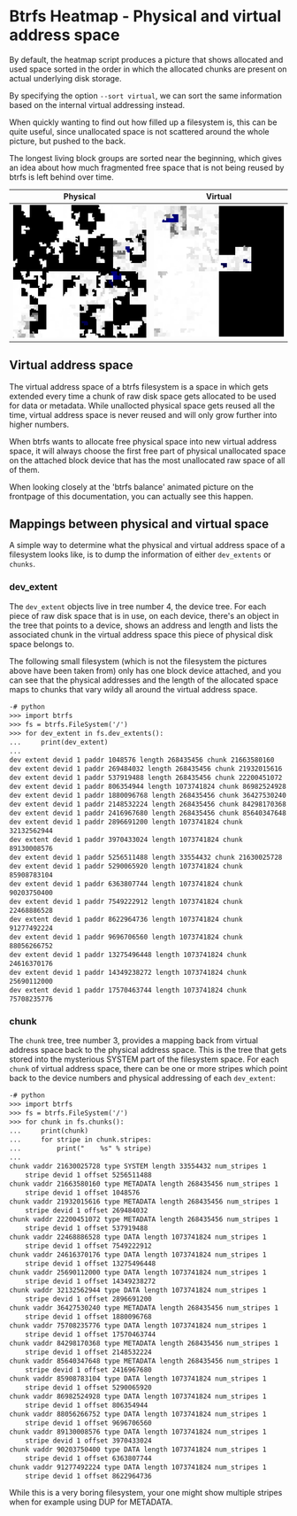Btrfs Heatmap - Physical and virtual address space
==================================================

By default, the heatmap script produces a picture that shows allocated and used
space sorted in the order in which the allocated chunks are present on actual
underlying disk storage.

By specifying the option `--sort virtual`, we can sort the same information
based on the internal virtual addressing instead.

When quickly wanting to find out how filled up a filesystem is, this can be
quite useful, since unallocated space is not scattered around the whole
picture, but pushed to the back.

The longest living block groups are sorted near the beginning, which gives an
idea about how much fragmented free space that is not being reused by btrfs is
left behind over time.

Physical    | Virtual
:---------------:|:----:
![Physical](sort/physical-dev-extents.png) | ![Virtual](sort/virtual-chunks.png)

## Virtual address space

The virtual address space of a btrfs filesystem is a space in which gets
extended every time a chunk of raw disk space gets allocated to be used for
data or metadata. While unallocted physical space gets reused all the time,
virtual address space is never reused and will only grow further into higher
numbers.

When btrfs wants to allocate free physical space into new virtual address
space, it will always choose the first free part of physical unallocated space
on the attached block device that has the most unallocated raw space of all of
them.

When looking closely at the 'btrfs balance' animated picture on the frontpage
of this documentation, you can actually see this happen.

## Mappings between physical and virtual space

A simple way to determine what the physical and virtual address space of a
filesystem looks like, is to dump the information of either `dev_extents` or
`chunks`.

### dev\_extent

The `dev_extent` objects live in tree number 4, the device tree. For each piece
of raw disk space that is in use, on each device, there's an object in the tree
that points to a device, shows an address and length and lists the associated
chunk in the virtual address space this piece of physical disk space belongs
to.

The following small filesystem (which is not the filesystem the pictures above
have been taken from) only has one block device attached, and you can see that
the physical addresses and the length of the allocated space maps to chunks
that vary wildy all around the virtual address space.

```
-# python
>>> import btrfs
>>> fs = btrfs.FileSystem('/')
>>> for dev_extent in fs.dev_extents():
...     print(dev_extent)
...
dev extent devid 1 paddr 1048576 length 268435456 chunk 21663580160
dev extent devid 1 paddr 269484032 length 268435456 chunk 21932015616
dev extent devid 1 paddr 537919488 length 268435456 chunk 22200451072
dev extent devid 1 paddr 806354944 length 1073741824 chunk 86982524928
dev extent devid 1 paddr 1880096768 length 268435456 chunk 36427530240
dev extent devid 1 paddr 2148532224 length 268435456 chunk 84298170368
dev extent devid 1 paddr 2416967680 length 268435456 chunk 85640347648
dev extent devid 1 paddr 2896691200 length 1073741824 chunk 32132562944
dev extent devid 1 paddr 3970433024 length 1073741824 chunk 89130008576
dev extent devid 1 paddr 5256511488 length 33554432 chunk 21630025728
dev extent devid 1 paddr 5290065920 length 1073741824 chunk 85908783104
dev extent devid 1 paddr 6363807744 length 1073741824 chunk 90203750400
dev extent devid 1 paddr 7549222912 length 1073741824 chunk 22468886528
dev extent devid 1 paddr 8622964736 length 1073741824 chunk 91277492224
dev extent devid 1 paddr 9696706560 length 1073741824 chunk 88056266752
dev extent devid 1 paddr 13275496448 length 1073741824 chunk 24616370176
dev extent devid 1 paddr 14349238272 length 1073741824 chunk 25690112000
dev extent devid 1 paddr 17570463744 length 1073741824 chunk 75708235776
```

### chunk

The `chunk` tree, tree number 3, provides a mapping back from virtual address
space back to the physical address space. This is the tree that gets stored
into the mysterious SYSTEM part of the filesystem space. For each `chunk` of
virtual address space, there can be one or more stripes which point back to
the device numbers and physical addressing of each `dev_extent`:

```
-# python
>>> import btrfs
>>> fs = btrfs.FileSystem('/')
>>> for chunk in fs.chunks():
...     print(chunk)
...     for stripe in chunk.stripes:
...         print("    %s" % stripe)
...
chunk vaddr 21630025728 type SYSTEM length 33554432 num_stripes 1
    stripe devid 1 offset 5256511488
chunk vaddr 21663580160 type METADATA length 268435456 num_stripes 1
    stripe devid 1 offset 1048576
chunk vaddr 21932015616 type METADATA length 268435456 num_stripes 1
    stripe devid 1 offset 269484032
chunk vaddr 22200451072 type METADATA length 268435456 num_stripes 1
    stripe devid 1 offset 537919488
chunk vaddr 22468886528 type DATA length 1073741824 num_stripes 1
    stripe devid 1 offset 7549222912
chunk vaddr 24616370176 type DATA length 1073741824 num_stripes 1
    stripe devid 1 offset 13275496448
chunk vaddr 25690112000 type DATA length 1073741824 num_stripes 1
    stripe devid 1 offset 14349238272
chunk vaddr 32132562944 type DATA length 1073741824 num_stripes 1
    stripe devid 1 offset 2896691200
chunk vaddr 36427530240 type METADATA length 268435456 num_stripes 1
    stripe devid 1 offset 1880096768
chunk vaddr 75708235776 type DATA length 1073741824 num_stripes 1
    stripe devid 1 offset 17570463744
chunk vaddr 84298170368 type METADATA length 268435456 num_stripes 1
    stripe devid 1 offset 2148532224
chunk vaddr 85640347648 type METADATA length 268435456 num_stripes 1
    stripe devid 1 offset 2416967680
chunk vaddr 85908783104 type DATA length 1073741824 num_stripes 1
    stripe devid 1 offset 5290065920
chunk vaddr 86982524928 type DATA length 1073741824 num_stripes 1
    stripe devid 1 offset 806354944
chunk vaddr 88056266752 type DATA length 1073741824 num_stripes 1
    stripe devid 1 offset 9696706560
chunk vaddr 89130008576 type DATA length 1073741824 num_stripes 1
    stripe devid 1 offset 3970433024
chunk vaddr 90203750400 type DATA length 1073741824 num_stripes 1
    stripe devid 1 offset 6363807744
chunk vaddr 91277492224 type DATA length 1073741824 num_stripes 1
    stripe devid 1 offset 8622964736
```

While this is a very boring filesystem, your one might show multiple stripes
when for example using DUP for METADATA.
